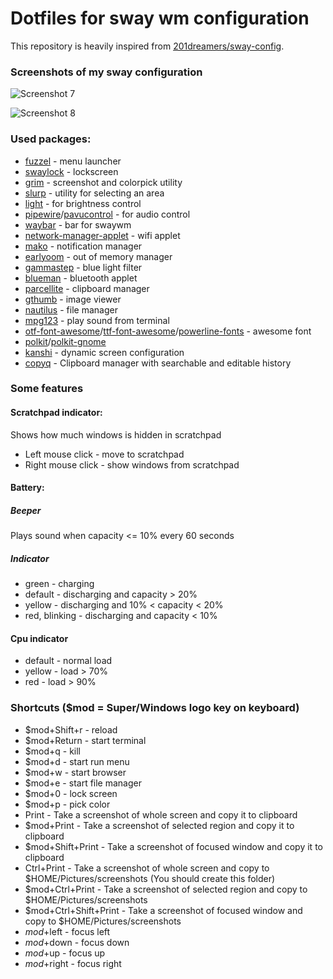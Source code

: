# Dotfiles for sway wm configuration

This repository is heavily inspired from [201dreamers/sway-config](https://github.com/201dreamers/sway-config).

### Screenshots of my sway configuration

![Screenshot 7](./screenshots/screenshot-7.png "Screenshot 7")

![Screenshot 8](./screenshots/screenshot-8.png "Screenshot 8")

### Used packages:

- [fuzzel](https://archlinux.org/packages/community/x86_64/fuzzel/) - menu launcher
- [swaylock](https://archlinux.org/packages/community/x86_64/swaylock/) - lockscreen
- [grim](https://archlinux.org/packages/community/x86_64/grim/) - screenshot and colorpick utility
- [slurp](https://archlinux.org/packages/community/x86_64/slurp/) - utility for selecting an area
- [light](https://archlinux.org/packages/community/x86_64/light/) - for brightness control
- [pipewire](https://archlinux.org/packages/extra/x86_64/pipewire/)/[pavucontrol](https://archlinux.org/packages/extra/x86_64/pavucontrol/) - for audio control
- [waybar](https://archlinux.org/packages/community/x86_64/waybar/) - bar for swaywm
- [network-manager-applet](https://archlinux.org/packages/extra/x86_64/network-manager-applet/) - wifi applet
- [mako](https://archlinux.org/packages/community/x86_64/mako/) - notification manager
- [earlyoom](https://archlinux.org/packages/community/x86_64/earlyoom/) - out of memory manager
- [gammastep](https://archlinux.org/packages/community/x86_64/gammastep/) - blue light filter
- [blueman](https://archlinux.org/packages/community/x86_64/blueman/) - bluetooth applet
- [parcellite](https://archlinux.org/packages/community/x86_64/parcellite/) - clipboard manager
- [gthumb](https://archlinux.org/packages/extra/x86_64/gthumb/) - image viewer
- [nautilus](https://archlinux.org/packages/extra/x86_64/nautilus/) - file manager
- [mpg123](https://archlinux.org/packages/extra/x86_64/mpg123/) - play sound from terminal
- [otf-font-awesome](https://archlinux.org/packages/community/any/otf-font-awesome/)/[ttf-font-awesome](https://archlinux.org/packages/community/any/ttf-font-awesome/)/[powerline-fonts](https://aur.archlinux.org/packages/powerline-fonts-git) - awesome font
- [polkit](https://archlinux.org/packages/extra/x86_64/polkit/)/[polkit-gnome](https://archlinux.org/packages/community/x86_64/polkit-gnome/)
- [kanshi](https://aur.archlinux.org/packages/kanshi-git) - dynamic screen configuration
- [copyq](https://aur.archlinux.org/packages/copyq-git) - Clipboard manager with searchable and editable history

### Some features

#### Scratchpad indicator:

Shows how much windows is hidden in scratchpad

- Left mouse click - move to scratchpad
- Right mouse click - show windows from scratchpad

#### Battery:

##### Beeper

Plays sound when capacity <= 10% every 60 seconds

##### Indicator

- green - charging
- default - discharging and capacity > 20%
- yellow - discharging and 10% < capacity < 20%
- red, blinking - discharging and capacity < 10%

#### Cpu indicator

- default - normal load
- yellow - load > 70%
- red - load > 90%

### Shortcuts ($mod = Super/Windows logo key on keyboard)

- $mod+Shift+r - reload
- $mod+Return - start terminal
- $mod+q - kill
- $mod+d - start run menu
- $mod+w - start browser
- $mod+e - start file manager
- $mod+0 - lock screen
- $mod+p - pick color
- Print - Take a screenshot of whole screen and copy it to clipboard
- $mod+Print - Take a screenshot of selected region and copy it to clipboard
- $mod+Shift+Print - Take a screenshot of focused window and copy it to clipboard
- Ctrl+Print - Take a screenshot of whole screen and copy to $HOME/Pictures/screenshots (You should create this folder)
- $mod+Ctrl+Print - Take a screenshot of selected region and copy to $HOME/Pictures/screenshots
- $mod+Ctrl+Shift+Print - Take a screenshot of focused window and copy to $HOME/Pictures/screenshots
- $mod+$left - focus left
- $mod+$down - focus down
- $mod+$up - focus up
- $mod+$right - focus right
